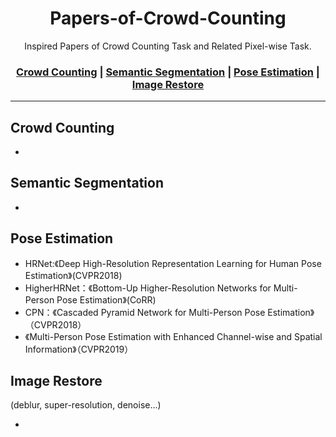 <h1 align="center">Papers-of-Crowd-Counting</h1>

<div align="center">
  Inspired Papers of Crowd Counting Task and Related Pixel-wise Task. 
</div>

<div align="center">
  
 ### [Crowd Counting](#Crowd-Counting) | [Semantic Segmentation](#Semantic-Segmentation) | [Pose Estimation](#Pose-Estimation) | [Image Restore](#Image-Restore)
</div>

---
## Crowd Counting
   - 
   
## Semantic Segmentation
   - 
   
## Pose Estimation
   - HRNet:《Deep High-Resolution Representation Learning for Human Pose Estimation》(CVPR2018)
   - HigherHRNet：《Bottom-Up Higher-Resolution Networks for Multi-Person Pose Estimation》(CoRR)
   - CPN：《Cascaded Pyramid Network for Multi-Person Pose Estimation》（CVPR2018）
   - 《Multi-Person Pose Estimation with Enhanced Channel-wise and Spatial Information》（CVPR2019）
   
## Image Restore

(deblur, super-resolution, denoise...)

   - 
